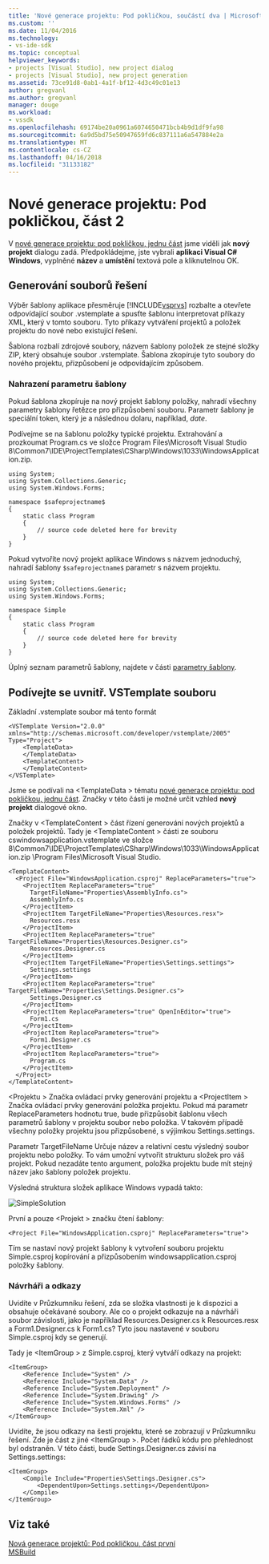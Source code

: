 ```yaml
---
title: 'Nové generace projektu: Pod pokličkou, součástí dva | Microsoft Docs'
ms.custom: ''
ms.date: 11/04/2016
ms.technology:
- vs-ide-sdk
ms.topic: conceptual
helpviewer_keywords:
- projects [Visual Studio], new project dialog
- projects [Visual Studio], new project generation
ms.assetid: 73ce91d8-0ab1-4a1f-bf12-4d3c49c01e13
author: gregvanl
ms.author: gregvanl
manager: douge
ms.workload:
- vssdk
ms.openlocfilehash: 69174be20a0961a6074650471bcb4b9d1df9fa98
ms.sourcegitcommit: 6a9d5bd75e50947659fd6c837111a6a547884e2a
ms.translationtype: MT
ms.contentlocale: cs-CZ
ms.lasthandoff: 04/16/2018
ms.locfileid: "31133182"
---
```

# <a name="new-project-generation-under-the-hood-part-two"></a>Nové generace projektu: Pod pokličkou, část 2
V [nové generace projektu: pod pokličkou, jednu část](../../extensibility/internals/new-project-generation-under-the-hood-part-one.md) jsme viděli jak **nový projekt** dialogu zadá. Předpokládejme, jste vybrali **aplikaci Visual C# Windows**, vyplněné **název** a **umístění** textová pole a kliknutelnou OK.  
  
## <a name="generating-the-solution-files"></a>Generování souborů řešení  
 Výběr šablony aplikace přesměruje [!INCLUDE[vsprvs](../../code-quality/includes/vsprvs_md.md)] rozbalte a otevřete odpovídající soubor .vstemplate a spusťte šablonu interpretovat příkazy XML, který v tomto souboru. Tyto příkazy vytváření projektů a položek projektu do nové nebo existující řešení.  
  
 Šablona rozbalí zdrojové soubory, názvem šablony položek ze stejné složky ZIP, který obsahuje soubor .vstemplate. Šablona zkopíruje tyto soubory do nového projektu, přizpůsobení je odpovídajícím způsobem.  
  
### <a name="template-parameter-replacement"></a>Nahrazení parametru šablony  
 Pokud šablona zkopíruje na nový projekt šablony položky, nahradí všechny parametry šablony řetězce pro přizpůsobení souboru. Parametr šablony je speciální token, který je a následnou dolaru, například, $date$.  
  
 Podívejme se na šablonu položky typické projektu. Extrahování a prozkoumat Program.cs ve složce Program Files\Microsoft Visual Studio 8\Common7\IDE\ProjectTemplates\CSharp\Windows\1033\WindowsApplication.zip.  
  
```  
using System;  
using System.Collections.Generic;  
using System.Windows.Forms;  
  
namespace $safeprojectname$  
{  
    static class Program  
    {  
        // source code deleted here for brevity  
    }  
}  
```  
  
 Pokud vytvoříte nový projekt aplikace Windows s názvem jednoduchý, nahradí šablony `$safeprojectname$` parametr s názvem projektu.  
  
```  
using System;  
using System.Collections.Generic;  
using System.Windows.Forms;  
  
namespace Simple  
{  
    static class Program  
    {  
        // source code deleted here for brevity  
    }  
}  
```  
  
 Úplný seznam parametrů šablony, najdete v části [parametry šablony](../../ide/template-parameters.md).  
  
## <a name="a-look-inside-a-vstemplate-file"></a>Podívejte se uvnitř. VSTemplate souboru  
 Základní .vstemplate soubor má tento formát  
  
```  
<VSTemplate Version="2.0.0"     xmlns="http://schemas.microsoft.com/developer/vstemplate/2005"     Type="Project">  
    <TemplateData>  
    </TemplateData>  
    <TemplateContent>  
    </TemplateContent>  
</VSTemplate>  
```  
  
 Jsme se podívali na \<TemplateData > tématu [nové generace projektu: pod pokličkou, jednu část](../../extensibility/internals/new-project-generation-under-the-hood-part-one.md). Značky v této části je možné určit vzhled **nový projekt** dialogové okno.  
  
 Značky v \<TemplateContent > část řízení generování nových projektů a položek projektů. Tady je \<TemplateContent > části ze souboru cswindowsapplication.vstemplate ve složce 8\Common7\IDE\ProjectTemplates\CSharp\Windows\1033\WindowsApplication.zip \Program Files\Microsoft Visual Studio.  
  
```  
<TemplateContent>  
  <Project File="WindowsApplication.csproj" ReplaceParameters="true">  
    <ProjectItem ReplaceParameters="true"  
      TargetFileName="Properties\AssemblyInfo.cs">  
      AssemblyInfo.cs  
    </ProjectItem>  
    <ProjectItem TargetFileName="Properties\Resources.resx">  
      Resources.resx  
    </ProjectItem>  
    <ProjectItem ReplaceParameters="true"       TargetFileName="Properties\Resources.Designer.cs">  
      Resources.Designer.cs  
    </ProjectItem>  
    <ProjectItem TargetFileName="Properties\Settings.settings">  
      Settings.settings  
    </ProjectItem>  
    <ProjectItem ReplaceParameters="true"       TargetFileName="Properties\Settings.Designer.cs">  
      Settings.Designer.cs  
    </ProjectItem>  
    <ProjectItem ReplaceParameters="true" OpenInEditor="true">  
      Form1.cs  
    </ProjectItem>  
    <ProjectItem ReplaceParameters="true">  
      Form1.Designer.cs  
    </ProjectItem>  
    <ProjectItem ReplaceParameters="true">  
      Program.cs  
    </ProjectItem>  
  </Project>  
</TemplateContent>  
```  
  
 \<Projektu > Značka ovládací prvky generování projektu a \<ProjectItem > Značka ovládací prvky generování položka projektu. Pokud má parametr ReplaceParameters hodnotu true, bude přizpůsobit šablonu všech parametrů šablony v projektu soubor nebo položka. V takovém případě všechny položky projektu jsou přizpůsobené, s výjimkou Settings.settings.  
  
 Parametr TargetFileName Určuje název a relativní cestu výsledný soubor projektu nebo položky. To vám umožní vytvořit strukturu složek pro váš projekt. Pokud nezadáte tento argument, položka projektu bude mít stejný název jako šablony položek projektu.  
  
 Výsledná struktura složek aplikace Windows vypadá takto:  
  
 ![SimpleSolution](../../extensibility/internals/media/simplesolution.png "SimpleSolution")  
  
 První a pouze \<Projekt > značku čtení šablony:  
  
```  
<Project File="WindowsApplication.csproj" ReplaceParameters="true">  
```  
  
 Tím se nastaví nový projekt šablony k vytvoření souboru projektu Simple.csproj kopírování a přizpůsobením windowsapplication.csproj položky šablony.  
  
### <a name="designers-and-references"></a>Návrháři a odkazy  
 Uvidíte v Průzkumníku řešení, zda se složka vlastnosti je k dispozici a obsahuje očekávané soubory. Ale co o projekt odkazuje na a návrháři soubor závislosti, jako je například Resources.Designer.cs k Resources.resx a Form1.Designer.cs k Form1.cs?  Tyto jsou nastavené v souboru Simple.csproj kdy se generují.  
  
 Tady je \<ItemGroup > z Simple.csproj, který vytváří odkazy na projekt:  
  
```  
<ItemGroup>  
    <Reference Include="System" />  
    <Reference Include="System.Data" />  
    <Reference Include="System.Deployment" />  
    <Reference Include="System.Drawing" />  
    <Reference Include="System.Windows.Forms" />  
    <Reference Include="System.Xml" />  
</ItemGroup>  
```  
  
 Uvidíte, že jsou odkazy na šesti projektu, které se zobrazují v Průzkumníku řešení. Zde je část z jiné \<ItemGroup >. Počet řádků kódu pro přehlednost byl odstraněn. V této části, bude Settings.Designer.cs závisí na Settings.settings:  
  
```  
<ItemGroup>  
    <Compile Include="Properties\Settings.Designer.cs">  
        <DependentUpon>Settings.settings</DependentUpon>  
    </Compile>  
</ItemGroup>  
```  
  
## <a name="see-also"></a>Viz také  
 [Nová generace projektů: Pod pokličkou, část první](../../extensibility/internals/new-project-generation-under-the-hood-part-one.md)  
 [MSBuild](../../msbuild/msbuild.md)